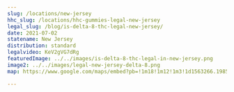 ```yaml
---
slug: /locations/new-jersey
hhc_slug: /locations/hhc-gummies-legal-new-jersey
legal_slug: /blog/is-delta-8-thc-legal-new-jersey/
date: 2021-07-02
statename: New Jersey
distribution: standard
legalvideo: KeV2gVG7dRg
featuredImage: ../../images/is-delta-8-thc-legal-in-new-jersey.png
image2: ../../images/legal-new-jersey-delta-8.png
map: https://www.google.com/maps/embed?pb=!1m18!1m12!1m3!1d1563266.1985579298!2d-75.84540667757345!3d40.06973948097321!2m3!1f0!2f0!3f0!3m2!1i1024!2i768!4f13.1!3m3!1m2!1s0x89c0fb959e00409f%3A0x2cd27b07f83f6d8d!2sNew%20Jersey!5e0!3m2!1sen!2sus!4v1624560652671!5m2!1sen!2sus

---
```

